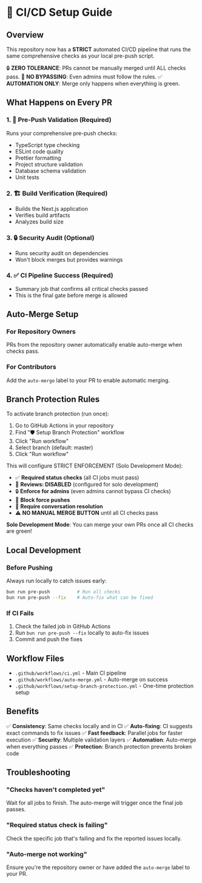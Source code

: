 # 🚀 CI/CD Setup Guide

## Overview

This repository now has a **STRICT** automated CI/CD pipeline that runs the same
comprehensive checks as your local pre-push script.

🔒 **ZERO TOLERANCE**: PRs cannot be manually merged until ALL checks pass. 🚫
**NO BYPASSING**: Even admins must follow the rules. ✅ **AUTOMATION ONLY**:
Merge only happens when everything is green.

## What Happens on Every PR

### 1. 🚀 Pre-Push Validation (Required)

Runs your comprehensive pre-push checks:

- TypeScript type checking
- ESLint code quality
- Prettier formatting
- Project structure validation
- Database schema validation
- Unit tests

### 2. 🏗️ Build Verification (Required)

- Builds the Next.js application
- Verifies build artifacts
- Analyzes build size

### 3. 🔒 Security Audit (Optional)

- Runs security audit on dependencies
- Won't block merges but provides warnings

### 4. ✅ CI Pipeline Success (Required)

- Summary job that confirms all critical checks passed
- This is the final gate before merge is allowed

## Auto-Merge Setup

### For Repository Owners

PRs from the repository owner automatically enable auto-merge when checks pass.

### For Contributors

Add the `auto-merge` label to your PR to enable automatic merging.

## Branch Protection Rules

To activate branch protection (run once):

1. Go to GitHub Actions in your repository
2. Find "🛡️ Setup Branch Protection" workflow
3. Click "Run workflow"
4. Select branch (default: master)
5. Click "Run workflow"

This will configure STRICT ENFORCEMENT (Solo Development Mode):

- ✅ **Required status checks** (all CI jobs must pass)
- 👤 **Reviews: DISABLED** (configured for solo development)
- 🔒 **Enforce for admins** (even admins cannot bypass CI checks)
- 🚫 **Block force pushes**
- 💬 **Require conversation resolution**
- ⚠️ **NO MANUAL MERGE BUTTON** until all CI checks pass

**Solo Development Mode**: You can merge your own PRs once all CI checks are
green!

## Local Development

### Before Pushing

Always run locally to catch issues early:

```bash
bun run pre-push          # Run all checks
bun run pre-push --fix    # Auto-fix what can be fixed
```

### If CI Fails

1. Check the failed job in GitHub Actions
2. Run `bun run pre-push --fix` locally to auto-fix issues
3. Commit and push the fixes

## Workflow Files

- `.github/workflows/ci.yml` - Main CI pipeline
- `.github/workflows/auto-merge.yml` - Auto-merge on success
- `.github/workflows/setup-branch-protection.yml` - One-time protection setup

## Benefits

✅ **Consistency**: Same checks locally and in CI ✅ **Auto-fixing**: CI
suggests exact commands to fix issues ✅ **Fast feedback**: Parallel jobs for
faster execution ✅ **Security**: Multiple validation layers ✅ **Automation**:
Auto-merge when everything passes ✅ **Protection**: Branch protection prevents
broken code

## Troubleshooting

### "Checks haven't completed yet"

Wait for all jobs to finish. The auto-merge will trigger once the final job
passes.

### "Required status check is failing"

Check the specific job that's failing and fix the reported issues locally.

### "Auto-merge not working"

Ensure you're the repository owner or have added the `auto-merge` label to your
PR.
